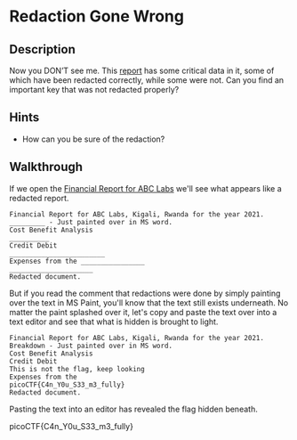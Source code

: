 # Redaction Gone Wrong

## Description

Now you DON’T see me. This [report](https://artifacts.picoctf.net/c/84/Financial_Report_for_ABC_Labs.pdf "Pico CTF link to download financial report in PDF format") has some critical data in it, some of which have been redacted correctly, while some were not. Can you find an important key that was not redacted properly?

## Hints

* How can you be sure of the redaction?

## Walkthrough

If we open the [Financial Report for ABC Labs](./Financial_Report_for_ABC_Labs.pdf "Link to Financial Report for ABC Labs PDF") we'll see what appears like a redacted report.

```
Financial Report for ABC Labs, Kigali, Rwanda for the year 2021.
_________ - Just painted over in MS word.
Cost Benefit Analysis
__________
Credit Debit
________________________
Expenses from the ________________
_____________________
Redacted document.
```

But if you read the comment that redactions were done by simply painting over the text in MS Paint, you'll know that the text still exists underneath. No matter the paint splashed over it, let's copy and paste the text over into a text editor and see that what is hidden is brought to light.

```
Financial Report for ABC Labs, Kigali, Rwanda for the year 2021.
Breakdown - Just painted over in MS word.
Cost Benefit Analysis
Credit Debit
This is not the flag, keep looking
Expenses from the
picoCTF{C4n_Y0u_S33_m3_fully}
Redacted document.
```

Pasting the text into an editor has revealed the flag hidden beneath.

picoCTF{C4n_Y0u_S33_m3_fully}
